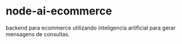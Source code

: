 # node-ai-ecommerce
backend para ecommerce utilizando inteligencia artificial para gerar mensagens de consultas.
